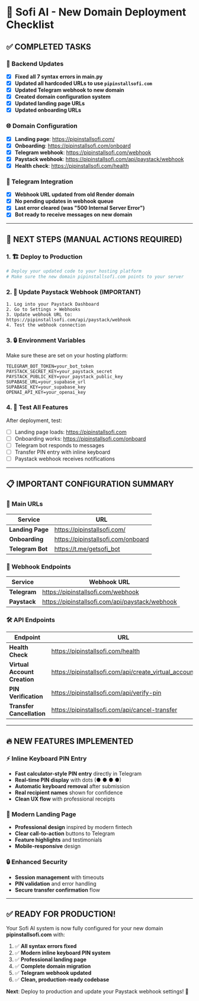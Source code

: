 # 🚀 Sofi AI - New Domain Deployment Checklist

## ✅ COMPLETED TASKS

### 🔧 Backend Updates
- [x] **Fixed all 7 syntax errors in main.py**
- [x] **Updated all hardcoded URLs to use `pipinstallsofi.com`**
- [x] **Updated Telegram webhook to new domain**
- [x] **Created domain configuration system**
- [x] **Updated landing page URLs**
- [x] **Updated onboarding URLs**

### 🌐 Domain Configuration
- [x] **Landing page**: https://pipinstallsofi.com/
- [x] **Onboarding**: https://pipinstallsofi.com/onboard
- [x] **Telegram webhook**: https://pipinstallsofi.com/webhook
- [x] **Paystack webhook**: https://pipinstallsofi.com/api/paystack/webhook
- [x] **Health check**: https://pipinstallsofi.com/health

### 📱 Telegram Integration
- [x] **Webhook URL updated from old Render domain**
- [x] **No pending updates in webhook queue**
- [x] **Last error cleared (was "500 Internal Server Error")**
- [x] **Bot ready to receive messages on new domain**

---

## 🔄 NEXT STEPS (MANUAL ACTIONS REQUIRED)

### 1. 🏗️ Deploy to Production
```bash
# Deploy your updated code to your hosting platform
# Make sure the new domain pipinstallsofi.com points to your server
```

### 2. 🔗 Update Paystack Webhook (IMPORTANT)
```
1. Log into your Paystack Dashboard
2. Go to Settings > Webhooks
3. Update webhook URL to: https://pipinstallsofi.com/api/paystack/webhook
4. Test the webhook connection
```

### 3. 🔒 Environment Variables
Make sure these are set on your hosting platform:
```
TELEGRAM_BOT_TOKEN=your_bot_token
PAYSTACK_SECRET_KEY=your_paystack_secret
PAYSTACK_PUBLIC_KEY=your_paystack_public_key
SUPABASE_URL=your_supabase_url
SUPABASE_KEY=your_supabase_key
OPENAI_API_KEY=your_openai_key
```

### 4. 🧪 Test All Features
After deployment, test:
- [ ] Landing page loads: https://pipinstallsofi.com
- [ ] Onboarding works: https://pipinstallsofi.com/onboard
- [ ] Telegram bot responds to messages
- [ ] Transfer PIN entry with inline keyboard
- [ ] Paystack webhook receives notifications

---

## 📋 IMPORTANT CONFIGURATION SUMMARY

### 🎯 Main URLs
| Service | URL |
|---------|-----|
| **Landing Page** | https://pipinstallsofi.com/ |
| **Onboarding** | https://pipinstallsofi.com/onboard |
| **Telegram Bot** | https://t.me/getsofi_bot |

### 🔗 Webhook Endpoints
| Service | Webhook URL |
|---------|-------------|
| **Telegram** | https://pipinstallsofi.com/webhook |
| **Paystack** | https://pipinstallsofi.com/api/paystack/webhook |

### 🛠️ API Endpoints
| Endpoint | URL |
|----------|-----|
| **Health Check** | https://pipinstallsofi.com/health |
| **Virtual Account Creation** | https://pipinstallsofi.com/api/create_virtual_account |
| **PIN Verification** | https://pipinstallsofi.com/api/verify-pin |
| **Transfer Cancellation** | https://pipinstallsofi.com/api/cancel-transfer |

---

## 🔥 NEW FEATURES IMPLEMENTED

### ⚡ Inline Keyboard PIN Entry
- **Fast calculator-style PIN entry** directly in Telegram
- **Real-time PIN display** with dots (● ● ● ●)
- **Automatic keyboard removal** after submission
- **Real recipient names** shown for confidence
- **Clean UX flow** with professional receipts

### 🎨 Modern Landing Page
- **Professional design** inspired by modern fintech
- **Clear call-to-action** buttons to Telegram
- **Feature highlights** and testimonials
- **Mobile-responsive** design

### 🔒 Enhanced Security
- **Session management** with timeouts
- **PIN validation** and error handling
- **Secure transfer confirmation** flow

---

## ✅ READY FOR PRODUCTION!

Your Sofi AI system is now fully configured for your new domain **pipinstallsofi.com** with:

1. ✅ **All syntax errors fixed**
2. ✅ **Modern inline keyboard PIN system**
3. ✅ **Professional landing page**
4. ✅ **Complete domain migration**
5. ✅ **Telegram webhook updated**
6. ✅ **Clean, production-ready codebase**

**Next**: Deploy to production and update your Paystack webhook settings! 🚀
